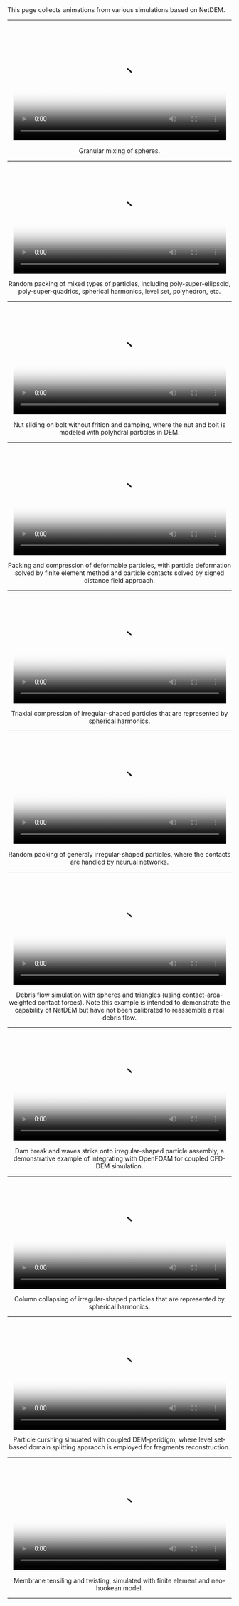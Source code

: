 ##

This page collects animations from various simulations based on NetDEM.

---

<br>
<center>

<div class="col-md-4"  markdown="1">

<video controls width="95%" poster="https://1307405355.vod2.myqcloud.com/7eb7938bvodtranscq1307405355/4583ae673701925923899310911/coverBySnapshot/coverBySnapshot_10_0.jpg">
  <source src="https://1307405355.vod2.myqcloud.com/7eb7938bvodtranscq1307405355/4583ae673701925923899310911/v.f100830.mp4" type="video/mp4">
</video>

Granular mixing of spheres.

---

<video controls width="95%" poster="https://1307405355.vod2.myqcloud.com/7eb7938bvodtranscq1307405355/b1ee07d48602268011222671810/coverBySnapshot/coverBySnapshot_10_0.jpg">
  <source src="https://1307405355.vod2.myqcloud.com/7eb7938bvodtranscq1307405355/b1ee07d48602268011222671810/v.f100800.mp4" type="video/mp4">
</video>

Random packing of mixed types of particles, including poly-super-ellipsoid, poly-super-quadrics, spherical harmonics, level set, polyhedron, etc.

---

<video controls width="95%" poster="https://1307405355.vod2.myqcloud.com/7eb7938bvodtranscq1307405355/5e9a7388387702292231970014/coverBySnapshot/coverBySnapshot_10_0.jpg">
  <source src="https://1307405355.vod2.myqcloud.com/7eb7938bvodtranscq1307405355/5e9a7388387702292231970014/v.f100830.mp4" type="video/mp4">
</video>

Nut sliding on bolt without frition and damping, where the nut and bolt is modeled with polyhdral particles in DEM.

---

<video controls width="95%" poster="https://1307405355.vod2.myqcloud.com/7eb7938bvodtranscq1307405355/af775a35387702295083546506/coverBySnapshot_10_0.jpg">
  <source src="https://1307405355.vod2.myqcloud.com/7eb7938bvodtranscq1307405355/af775a35387702295083546506/v.f100830.mp4" type="video/mp4">
</video>

Packing and compression of deformable particles, with particle deformation solved by finite element method and particle contacts solved by signed distance field approach.

---

</div><div class="col-md-4"  markdown="1">

<video controls width="95%" poster="https://1307405355.vod2.myqcloud.com/7eb7938bvodtranscq1307405355/5db108d53701925924023161063/coverBySnapshot_10_0.jpg">
  <source src="https://1307405355.vod2.myqcloud.com/7eb7938bvodtranscq1307405355/5db108d53701925924023161063/v.f100840.mp4" type="video/mp4">
</video>

Triaxial compression of irregular-shaped particles that are represented by spherical harmonics.

---

<video controls width="95%" poster="https://1307405355.vod2.myqcloud.com/7eb7938bvodtranscq1307405355/f9b2d5bc3701925924025222097/coverBySnapshot_10_0.jpg">
  <source src="https://1307405355.vod2.myqcloud.com/7eb7938bvodtranscq1307405355/f9b2d5bc3701925924025222097/v.f100840.mp4" type="video/mp4">
</video>

Random packing of generaly irregular-shaped particles, where the contacts are handled by neurual networks.

---

<video controls width="95%" poster="https://1307405355.vod2.myqcloud.com/7eb7938bvodtranscq1307405355/7978011d387702295096167574/coverBySnapshot/coverBySnapshot_10_0.jpg">
  <source src="https://1307405355.vod2.myqcloud.com/7eb7938bvodtranscq1307405355/7978011d387702295096167574/v.f100830.mp4" type="video/mp4">
</video>

Debris flow simulation with spheres and triangles (using contact-area-weighted contact forces). Note this example is intended to demonstrate the capability of NetDEM but have not been calibrated to reassemble a real debris flow.

---

<video controls width="95%" poster="https://1307405355.vod2.myqcloud.com/7eb7938bvodtranscq1307405355/c9a1ede3387702301041088307/coverBySnapshot_10_0.jpg">
  <source src="https://1307405355.vod2.myqcloud.com/7eb7938bvodtranscq1307405355/c9a1ede3387702301041088307/v.f100830.mp4" type="video/mp4">
</video>

Dam break and waves strike onto irregular-shaped particle assembly, a demonstrative example of integrating with OpenFOAM for coupled CFD-DEM simulation.

---

</div><div class="col-md-4"  markdown="1">

<video controls width="95%" poster="https://1307405355.vod2.myqcloud.com/7eb7938bvodtranscq1307405355/66ac70453701925924023513996/coverBySnapshot_10_0.jpg">
  <source src="https://1307405355.vod2.myqcloud.com/7eb7938bvodtranscq1307405355/66ac70453701925924023513996/v.f100840.mp4" type="video/mp4">
</video>

Column collapsing of irregular-shaped particles that are represented by spherical harmonics.

---

<video controls width="95%" poster="https://1307405355.vod2.myqcloud.com/7eb7938bvodtranscq1307405355/b0972047387702292300211667/coverBySnapshot/coverBySnapshot_10_0.jpg">
  <source src="https://1307405355.vod2.myqcloud.com/7eb7938bvodtranscq1307405355/b0972047387702292300211667/v.f100830.mp4" type="video/mp4">
</video>

Particle curshing simuated with coupled DEM-peridigm, where level set-based domain splitting appraoch is employed for fragments reconstruction.

---

<video controls width="95%" poster="https://1307405355.vod2.myqcloud.com/7eb7938bvodtranscq1307405355/7ab1b25f387702293021165110/coverBySnapshot/coverBySnapshot_10_0.jpg">
  <source src="https://1307405355.vod2.myqcloud.com/7eb7938bvodtranscq1307405355/7ab1b25f387702293021165110/v.f100830.mp4" type="video/mp4">
</video>

Membrane tensiling and twisting, simulated with finite element and neo-hookean model.

---

</div>

</center>

<!-- <video controls width="49%" poster="">
  <source src="" type="video/mp4">
</video> -->
